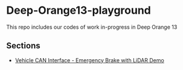 # Deep-Orange13-playground
This repo includes our codes of work in-progress in Deep Orange 13

## Sections
* [Vehicle CAN Interface - Emergency Brake with LiDAR Demo](https://github.com/atefemran/Deep-Orange13-playground/tree/main/Vehicle%20CAN%20Interface%20-%20Emergency%20Brake%20with%20LiDAR%20Demo")
